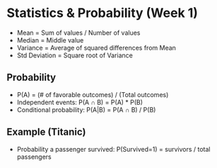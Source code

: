 # Statistics & Probability (Week 1)

- Mean = Sum of values / Number of values
- Median = Middle value
- Variance = Average of squared differences from Mean
- Std Deviation = Square root of Variance

## Probability
- P(A) = (# of favorable outcomes) / (Total outcomes)
- Independent events: P(A ∩ B) = P(A) * P(B)
- Conditional probability: P(A|B) = P(A ∩ B) / P(B)

## Example (Titanic)
- Probability a passenger survived:
  P(Survived=1) = survivors / total passengers
